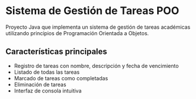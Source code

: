 # Sistema de Gestión de Tareas POO

Proyecto Java que implementa un sistema de gestión de tareas académicas utilizando principios de Programación Orientada a Objetos.

## Características principales

- Registro de tareas con nombre, descripción y fecha de vencimiento
- Listado de todas las tareas
- Marcado de tareas como completadas
- Eliminación de tareas
- Interfaz de consola intuitiva

